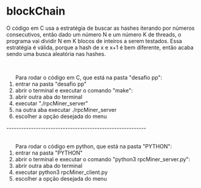 # blockChain
<p>O código em C usa a estratégia de buscar as hashes iterando por números consecutivos, então dado um número N e um número K de threads,
o programa vai dividir N em K blocos de inteiros a serem testados. Essa estratégia é válida, porque a hash de x e x+1 é bem diferente,
então acaba sendo uma busca aleatória nas hashes.</p><br>
<ol>
  Para rodar o código em C, que está na pasta "desafio pp":
  <li>entrar na pasta "desafio pp"</li>
  <li>abrir o terminal e executar o comando "make":</li>
  <li>abrir outra aba do terminal</li>
  <li>executar "./rpcMiner_server"</li>
  <li>na outra aba executar ./rpcMiner_server <host do server> <Numero máximo do bruteforce> <Número de threads></li>
  <li>escolher a opção desejada do menu</li>
</ol>
---------------------------------------------------------
 <br><br>
    
<ol>
  Para rodar o código em python, que está na pasta "PYTHON":
  <li>entrar na pasta "PYTHON"</li>
  <li>abrir o terminal e executar o comando "python3 rpcMiner_server.py":</li>
  <li>abrir outra aba do terminal</li>
  <li>executar python3 rpcMiner_client.py <host do server> <porta 8000> </li>
  <li>escolher a opção desejada do menu</li>
</ol>
